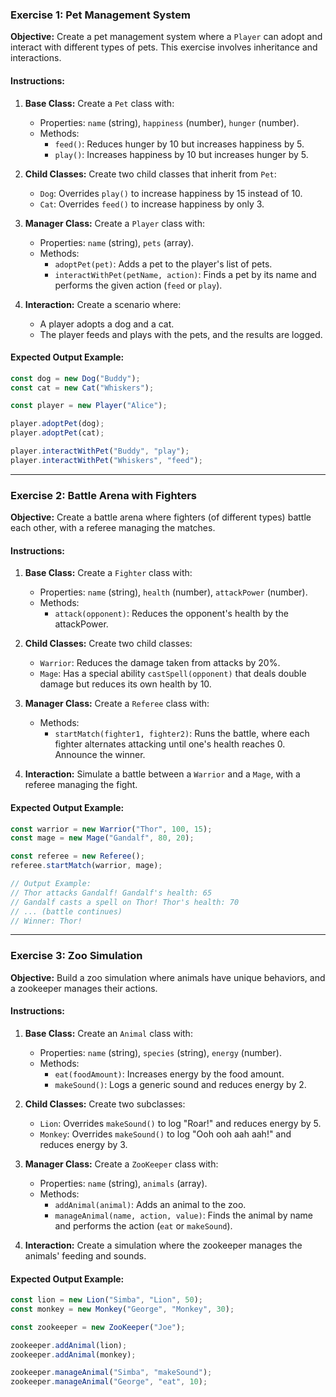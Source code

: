 ### **Exercise 1: Pet Management System**

**Objective:** Create a pet management system where a `Player` can adopt and interact with different types of pets. This exercise involves inheritance and interactions.

#### Instructions:

1. **Base Class:** Create a `Pet` class with:

    - Properties: `name` (string), `happiness` (number), `hunger` (number).
    - Methods:
        - `feed()`: Reduces hunger by 10 but increases happiness by 5.
        - `play()`: Increases happiness by 10 but increases hunger by 5.

2. **Child Classes:** Create two child classes that inherit from `Pet`:

    - `Dog`: Overrides `play()` to increase happiness by 15 instead of 10.
    - `Cat`: Overrides `feed()` to increase happiness by only 3.

3. **Manager Class:** Create a `Player` class with:

    - Properties: `name` (string), `pets` (array).
    - Methods:
        - `adoptPet(pet)`: Adds a pet to the player's list of pets.
        - `interactWithPet(petName, action)`: Finds a pet by its name and performs the given action (`feed` or `play`).

4. **Interaction:** Create a scenario where:
    - A player adopts a dog and a cat.
    - The player feeds and plays with the pets, and the results are logged.

#### Expected Output Example:

```javascript
const dog = new Dog("Buddy");
const cat = new Cat("Whiskers");

const player = new Player("Alice");

player.adoptPet(dog);
player.adoptPet(cat);

player.interactWithPet("Buddy", "play");
player.interactWithPet("Whiskers", "feed");
```

---

### **Exercise 2: Battle Arena with Fighters**

**Objective:** Create a battle arena where fighters (of different types) battle each other, with a referee managing the matches.

#### Instructions:

1. **Base Class:** Create a `Fighter` class with:

    - Properties: `name` (string), `health` (number), `attackPower` (number).
    - Methods:
        - `attack(opponent)`: Reduces the opponent's health by the attackPower.

2. **Child Classes:** Create two child classes:

    - `Warrior`: Reduces the damage taken from attacks by 20%.
    - `Mage`: Has a special ability `castSpell(opponent)` that deals double damage but reduces its own health by 10.

3. **Manager Class:** Create a `Referee` class with:

    - Methods:
        - `startMatch(fighter1, fighter2)`: Runs the battle, where each fighter alternates attacking until one's health reaches 0. Announce the winner.

4. **Interaction:** Simulate a battle between a `Warrior` and a `Mage`, with a referee managing the fight.

#### Expected Output Example:

```javascript
const warrior = new Warrior("Thor", 100, 15);
const mage = new Mage("Gandalf", 80, 20);

const referee = new Referee();
referee.startMatch(warrior, mage);

// Output Example:
// Thor attacks Gandalf! Gandalf's health: 65
// Gandalf casts a spell on Thor! Thor's health: 70
// ... (battle continues)
// Winner: Thor!
```

---

### **Exercise 3: Zoo Simulation**

**Objective:** Build a zoo simulation where animals have unique behaviors, and a zookeeper manages their actions.

#### Instructions:

1. **Base Class:** Create an `Animal` class with:

    - Properties: `name` (string), `species` (string), `energy` (number).
    - Methods:
        - `eat(foodAmount)`: Increases energy by the food amount.
        - `makeSound()`: Logs a generic sound and reduces energy by 2.

2. **Child Classes:** Create two subclasses:

    - `Lion`: Overrides `makeSound()` to log "Roar!" and reduces energy by 5.
    - `Monkey`: Overrides `makeSound()` to log "Ooh ooh aah aah!" and reduces energy by 3.

3. **Manager Class:** Create a `ZooKeeper` class with:

    - Properties: `name` (string), `animals` (array).
    - Methods:
        - `addAnimal(animal)`: Adds an animal to the zoo.
        - `manageAnimal(name, action, value)`: Finds the animal by name and performs the action (`eat` or `makeSound`).

4. **Interaction:** Create a simulation where the zookeeper manages the animals' feeding and sounds.

#### Expected Output Example:

```javascript
const lion = new Lion("Simba", "Lion", 50);
const monkey = new Monkey("George", "Monkey", 30);

const zookeeper = new ZooKeeper("Joe");

zookeeper.addAnimal(lion);
zookeeper.addAnimal(monkey);

zookeeper.manageAnimal("Simba", "makeSound");
zookeeper.manageAnimal("George", "eat", 10);
```
